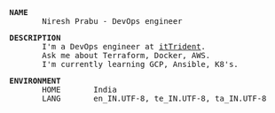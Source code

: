 <samp>
<p>
<b>NAME</b><br>
       Niresh Prabu - DevOps engineer
</p>

<p>
<b>DESCRIPTION</b><br>
        I'm a DevOps engineer at <a href="https://ittrident.com">itTrident</a>.<br>
       Ask me about Terraform, Docker, AWS.<br>
       I'm currently learning GCP, Ansible, K8's.
</p>

<p>
<b>ENVIRONMENT</b><br>
       HOME       India<br>
       LANG       en_IN.UTF-8, te_IN.UTF-8, ta_IN.UTF-8
</p>
</samp>
